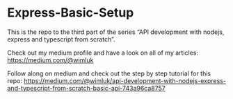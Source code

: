 # Express-Basic-Setup

This is the repo to the third part of the series “API development with nodejs, express and typescript from scratch”.

Check out my medium profile and have a look on all of my articles:
https://medium.com/@wimluk

Follow along on medium and check out the step by step tutorial for this repo:
https://medium.com/@wimluk/api-development-with-nodejs-express-and-typescript-from-scratch-basic-api-743a96ca8757
